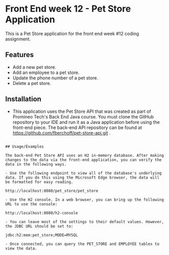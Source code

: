 

# Front End week 12 - Pet Store Application

This is a Pet Store application for the front end week #12 coding assignment.


## Features

- Add a new pet store.
- Add an employee to a pet store.
- Update the phone number of a pet store.
- Delete a pet store.
   

## Installation

- This application uses the Pet Store API that was created as part of Promineo Tech's Back End Java course.  You must clone the GitHub repository to your IDE and run it as a Java application before using the front-end piece.  The back-end API repository can be found at https://github.com/fberchoff/pet-store-api.git .
```
    
## Usage/Examples

The back-end Pet Store API uses an H2 in-memory database. After making changes to the data via the front-end application, you can verify the data in the following ways.

- Use the following endpoint to view all of the database's underlying data. If you do this using the Microsoft Edge browser, the data will be formatted for easy reading.

http://localhost:8080/pet_store/pet_store

- Use the H2 console. In a web browser, you can bring up the following URL to use the console:

http://localhost:8080/h2-console

- You can leave most of the settings to their default values. However, the JDBC URL should be set to: 

jdbc:h2:mem:pet_store;MODE=MYSQL

- Once connected, you can query the PET_STORE and EMPLOYEE tables to view the data.
